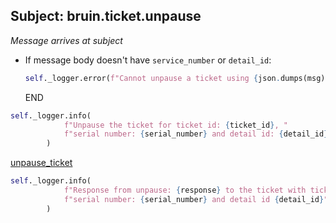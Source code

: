## Subject: bruin.ticket.unpause

_Message arrives at subject_

* If message body doesn't have `service_number` or `detail_id`:
  ```python
  self._logger.error(f"Cannot unpause a ticket using {json.dumps(msg)}. JSON malformed")
  ```
  END

```python
self._logger.info(
            f"Unpause the ticket for ticket id: {ticket_id}, "
            f"serial number: {serial_number} and detail id: {detail_id}"
        )
```

[unpause_ticket](../repositories/bruin_repository/unpause_ticket.md)

```python
self._logger.info(
            f"Response from unpause: {response} to the ticket with ticket id: {ticket_id}, "
            f"serial number: {serial_number} and detail id {detail_id}"
        )
```
